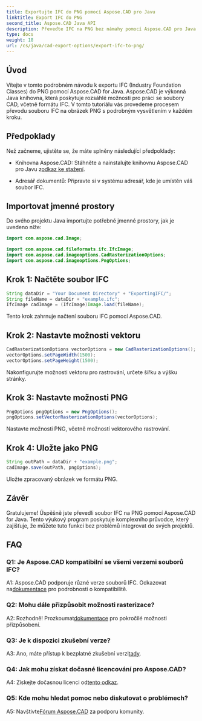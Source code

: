 ```yaml
---
title: Exportujte IFC do PNG pomocí Aspose.CAD pro Javu
linktitle: Export IFC do PNG
second_title: Aspose.CAD Java API
description: Převeďte IFC na PNG bez námahy pomocí Aspose.CAD pro Java. Postupujte podle našeho podrobného návodu.
type: docs
weight: 18
url: /cs/java/cad-export-options/export-ifc-to-png/
---
```

## Úvod

Vítejte v tomto podrobném návodu k exportu IFC (Industry Foundation Classes) do PNG pomocí Aspose.CAD for Java. Aspose.CAD je výkonná Java knihovna, která poskytuje rozsáhlé možnosti pro práci se soubory CAD, včetně formátu IFC. V tomto tutoriálu vás provedeme procesem převodu souboru IFC na obrázek PNG s podrobným vysvětlením v každém kroku.

## Předpoklady

Než začneme, ujistěte se, že máte splněny následující předpoklady:

-  Knihovna Aspose.CAD: Stáhněte a nainstalujte knihovnu Aspose.CAD pro Javu z[odkaz ke stažení](https://releases.aspose.com/cad/java/).

- Adresář dokumentů: Připravte si v systému adresář, kde je umístěn váš soubor IFC.

## Importovat jmenné prostory

Do svého projektu Java importujte potřebné jmenné prostory, jak je uvedeno níže:

```java
import com.aspose.cad.Image;

import com.aspose.cad.fileformats.ifc.IfcImage;
import com.aspose.cad.imageoptions.CadRasterizationOptions;
import com.aspose.cad.imageoptions.PngOptions;
```

## Krok 1: Načtěte soubor IFC

```java
String dataDir = "Your Document Directory" + "ExportingIFC/";
String fileName = dataDir + "example.ifc";
IfcImage cadImage = (IfcImage)Image.load(fileName);
```

Tento krok zahrnuje načtení souboru IFC pomocí Aspose.CAD.

## Krok 2: Nastavte možnosti vektoru

```java
CadRasterizationOptions vectorOptions = new CadRasterizationOptions();
vectorOptions.setPageWidth(1500);
vectorOptions.setPageHeight(1500);
```

Nakonfigurujte možnosti vektoru pro rastrování, určete šířku a výšku stránky.

## Krok 3: Nastavte možnosti PNG

```java
PngOptions pngOptions = new PngOptions();
pngOptions.setVectorRasterizationOptions(vectorOptions);
```

Nastavte možnosti PNG, včetně možností vektorového rastrování.

## Krok 4: Uložte jako PNG

```java
String outPath = dataDir + "example.png";
cadImage.save(outPath, pngOptions);
```

Uložte zpracovaný obrázek ve formátu PNG.

## Závěr

Gratulujeme! Úspěšně jste převedli soubor IFC na PNG pomocí Aspose.CAD for Java. Tento výukový program poskytuje komplexního průvodce, který zajišťuje, že můžete tuto funkci bez problémů integrovat do svých projektů.

## FAQ

### Q1: Je Aspose.CAD kompatibilní se všemi verzemi souborů IFC?

 A1: Aspose.CAD podporuje různé verze souborů IFC. Odkazovat na[dokumentace](https://reference.aspose.com/cad/java/) pro podrobnosti o kompatibilitě.

### Q2: Mohu dále přizpůsobit možnosti rasterizace?

 A2: Rozhodně! Prozkoumat[dokumentace](https://reference.aspose.com/cad/java/) pro pokročilé možnosti přizpůsobení.

### Q3: Je k dispozici zkušební verze?

A3: Ano, máte přístup k bezplatné zkušební verzi[tady](https://releases.aspose.com/).

### Q4: Jak mohu získat dočasné licencování pro Aspose.CAD?

 A4: Získejte dočasnou licenci od[tento odkaz](https://purchase.aspose.com/temporary-license/).

### Q5: Kde mohu hledat pomoc nebo diskutovat o problémech?

A5: Navštivte[Fórum Aspose.CAD](https://forum.aspose.com/c/cad/19) za podporu komunity.
